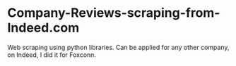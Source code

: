 # Company-Reviews-scraping-from-Indeed.com
Web scraping using python libraries. Can be applied for any other company, on Indeed, I did it for Foxconn.
